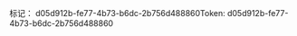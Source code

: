 <span data-ttu-id="5a1cc-101">标记： d05d912b-fe77-4b73-b6dc-2b756d488860</span><span class="sxs-lookup"><span data-stu-id="5a1cc-101">Token: d05d912b-fe77-4b73-b6dc-2b756d488860</span></span>